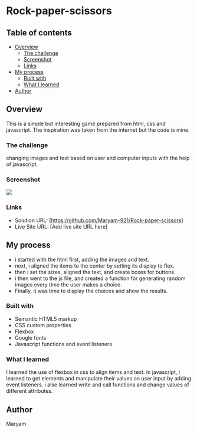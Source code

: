 # Rock-paper-scissors

## Table of contents

- [Overview](#overview)
  - [The challenge](#the-challenge)
  - [Screenshot](#screenshot)
  - [Links](#links)
- [My process](#my-process)
  - [Built with](#built-with)
  - [What I learned](#what-i-learned)
- [Author](#author)

## Overview
This is a simple but interesting game prepared from html, css and javascript. The inspiration was taken from the internet but the code is mine.

### The challenge
changing images and text based on user and computer inputs with the help of javascript.

### Screenshot

![](./images/Final.png)

### Links

- Solution URL: [https://github.com/Maryam-921/Rock-paper-scissors]
- Live Site URL: [Add live site URL here]

## My process
- i started with the html first, adding the images and text.
- next, i aligned the items to the center by setting its display to flex.
- then i set the sizes, aligned the text, and create boxes for buttons.
- i then went to the js file, and created a function for generating random images every time the user makes a choice. 
- Finally, it was time to display the choices and show the results.

### Built with

- Semantic HTML5 markup
- CSS custom properties
- Flexbox
- Google fonts
- Javascript functions and event listeners

### What I learned
I learned the use of flexbox in css to align items and text. In javascript, i learned to get elements and manipulate their values on user input by adding event listeners. i alse learned write and call functions and change values of different attributes.

## Author
Maryam

